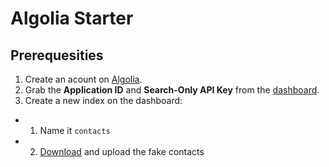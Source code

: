 # Algolia Starter

## Prerequesities

1. Create an acount on [Algolia](https://www.algolia.com/).
2. Grab the **Application ID** and **Search-Only API Key** from the [dashboard](https://www.algolia.com/api-keys).
3. Create a new index on the dashboard:

- 1. Name it `contacts`
- 2. [Download](https://raw.githubusercontent.com/algolia/datasets/master/contacts/contacts.json) and upload the fake contacts
